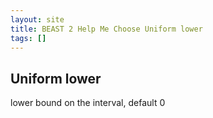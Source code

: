 ```yaml
---
layout: site
title: BEAST 2 Help Me Choose Uniform lower
tags: []
---
```


## Uniform lower

lower bound on the interval, default 0
